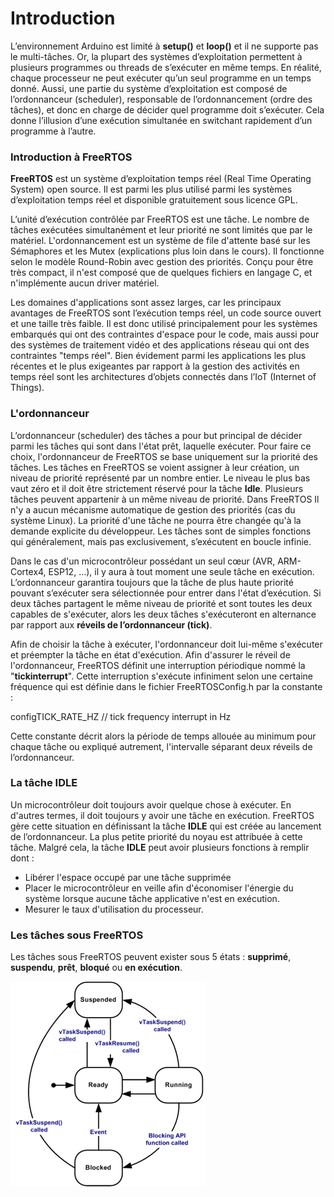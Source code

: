 # Introduction

L’environnement Arduino est limité à **setup()** et **loop()** et il ne supporte pas le multi-tâches. Or, la plupart des systèmes d’exploitation permettent à plusieurs programmes ou threads de s’exécuter en même temps. En réalité, chaque processeur ne peut exécuter qu’un seul programme en un temps donné. Aussi, une partie du système d’exploitation est composé de l’ordonnanceur (scheduler), responsable de l’ordonnancement (ordre des tâches), et donc en charge de décider quel programme doit s’exécuter. Cela donne l’illusion d’une exécution simultanée en switchant rapidement d’un programme à l’autre.

### Introduction à FreeRTOS

**FreeRTOS** est un système d’exploitation temps réel (Real Time Operating System) open source. Il est parmi les plus utilisé parmi les systèmes d’exploitation temps réel et disponible gratuitement sous licence GPL.

L’unité d’exécution contrôlée par FreeRTOS est une tâche. Le nombre de tâches exécutées simultanément et leur priorité ne sont limités que par le matériel. L'ordonnancement est un système de file d'attente basé sur les Sémaphores et les Mutex (explications plus loin dans le cours). Il fonctionne selon le modèle Round-Robin avec gestion des priorités. Conçu pour être très compact, il n'est composé que de quelques fichiers en langage C, et n'implémente aucun driver matériel.

Les domaines d'applications sont assez larges, car les principaux avantages de FreeRTOS sont l’exécution temps réel, un code source ouvert et une taille très faible. Il est donc utilisé principalement pour les systèmes embarqués qui ont des contraintes d'espace pour le code, mais aussi pour des systèmes de traitement vidéo et des applications réseau qui ont des contraintes "temps réel". Bien évidement parmi les applications les plus récentes et le plus exigeantes par rapport à la gestion des activités en temps réel sont les architectures d’objets connectés dans l’IoT (Internet of Things).

### L'ordonnanceur

L’ordonnanceur (scheduler) des tâches a pour but principal de décider parmi les tâches qui sont dans l'état prêt, laquelle exécuter. Pour faire ce choix, l'ordonnanceur de FreeRTOS se base uniquement sur la priorité des tâches. Les tâches en FreeRTOS se voient assigner à leur création, un niveau de priorité représenté par un nombre entier. Le niveau le plus bas vaut zéro et il doit être strictement réservé pour la tâche **Idle**. Plusieurs tâches peuvent appartenir à un même niveau de priorité. Dans FreeRTOS Il n'y a aucun mécanisme automatique de gestion des priorités (cas du système Linux). La priorité d'une tâche ne pourra être changée qu'à la demande explicite du développeur. Les tâches sont de simples fonctions qui généralement, mais pas exclusivement, s’exécutent en boucle infinie.

Dans le cas d'un microcontrôleur possédant un seul cœur (AVR, ARM-Cortex4, ESP12, ...), il y aura à tout moment une seule tâche en exécution. L’ordonnanceur garantira toujours que la tâche de plus haute priorité pouvant s’exécuter sera sélectionnée pour entrer dans l'état d’exécution. Si deux tâches partagent le même niveau de priorité et sont toutes les deux capables de s'exécuter, alors les deux tâches s'exécuteront en alternance par rapport aux **réveils de l’ordonnanceur (tick)**.

Afin de choisir la tâche à exécuter, l'ordonnanceur doit lui-même s'exécuter et préempter la tâche en état d'exécution. Afin d'assurer le réveil de l'ordonnanceur, FreeRTOS définit une interruption périodique nommé la "**tickinterrupt**". Cette interruption s'exécute infiniment selon une certaine fréquence qui est définie dans le fichier FreeRTOSConfig.h par la constante :

configTICK\_RATE\_HZ               // tick frequency interrupt in Hz

Cette constante décrit alors la période de temps allouée au minimum pour chaque tâche ou expliqué autrement, l'intervalle séparant deux réveils de l’ordonnanceur.

### La tâche IDLE

Un microcontrôleur doit toujours avoir quelque chose à exécuter. En d'autres termes, il doit toujours y avoir une tâche en exécution. FreeRTOS gère cette situation en définissant la tâche **IDLE** qui est créée au lancement de l’ordonnanceur. La plus petite priorité du noyau est attribuée à cette tâche. Malgré cela, la tâche **IDLE** peut avoir plusieurs fonctions à remplir dont :

* Libérer l'espace occupé par une tâche supprimée
* Placer le microcontrôleur en veille afin d'économiser l'énergie du système lorsque aucune tâche applicative n'est en exécution.
* Mesurer le taux d'utilisation du processeur.

### Les tâches sous FreeRTOS

Les tâches sous FreeRTOS peuvent exister sous 5 états : **supprimé**, **suspendu**, **prêt**, **bloqué** ou **en exécution**.

![](<../.gitbook/assets/image (3).png>)
